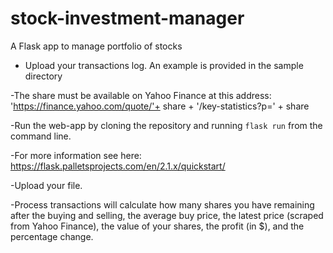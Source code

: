 # stock-investment-manager
A Flask app to manage portfolio of stocks

- Upload your transactions log. An example is provided in the sample directory

-The share must be available on Yahoo Finance at this address:
'https://finance.yahoo.com/quote/'+ share + '/key-statistics?p=' + share

-Run the web-app by cloning the repository and running `flask run` from the command line.

-For more information see here: https://flask.palletsprojects.com/en/2.1.x/quickstart/

-Upload your file.

-Process transactions will calculate  how many shares you have remaining after the buying and selling, the average buy price, the latest price (scraped from Yahoo Finance), the value of your shares, 
the profit (in $), and the percentage change.
